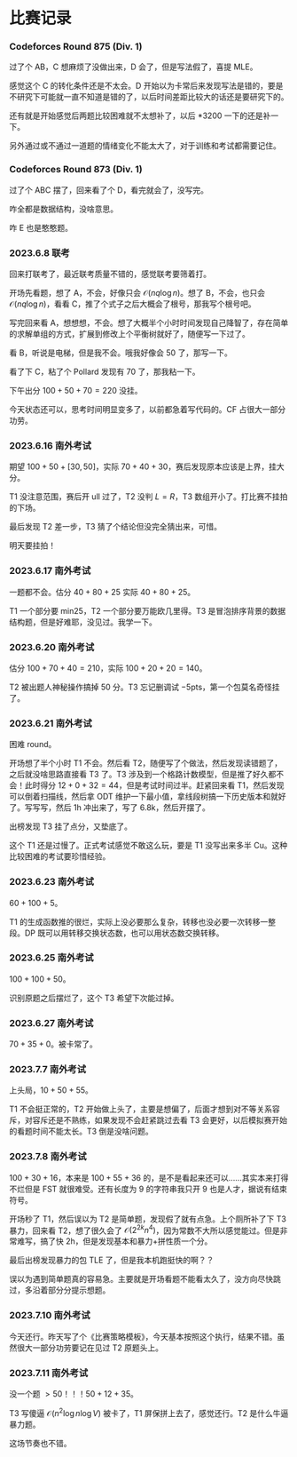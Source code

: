 # 比赛记录

### Codeforces Round 875 (Div. 1)

过了个 AB，C 想麻烦了没做出来，D 会了，但是写法假了，喜提 MLE。

感觉这个 C 的转化条件还是不太会。D 开始以为卡常后来发现写法是错的，要是不研究下可能就一直不知道是错的了，以后时间差距比较大的话还是要研究下的。

还有就是开始感觉后两题比较困难就不太想补了，以后 *3200 一下的还是补一下。

另外通过或不通过一道题的情绪变化不能太大了，对于训练和考试都需要记住。

### Codeforces Round 873 (Div. 1)

过了个 ABC 摆了，回来看了个 D，看完就会了，没写完。

咋全都是数据结构，没啥意思。

咋 E 也是憨憨题。

### 2023.6.8 联考

回来打联考了，最近联考质量不错的，感觉联考要筛着打。

开场先看题，想了 A，不会，好像只会 $\mathcal{O}(nq\log n)$。想了 B，不会，也只会 $\mathcal{O}(nq\log n)$，看看 C，推了个式子之后大概会了根号，那我写个根号吧。

写完回来看 A，想想想，不会。想了大概半个小时时间发现自己降智了，存在简单的求解单组的方式，扩展到修改上个平衡树就好了，随便写一下过了。

看 B，听说是电梯，但是我不会。哦我好像会 $50$ 了，那写一下。

看了下 C，粘了个 Pollard 发现有 $70$ 了，那我粘一下。

下午出分 $100+50+70=220$ 没挂。

今天状态还可以，思考时间明显变多了，以前都急着写代码的。CF 占很大一部分功劳。

### 2023.6.16 南外考试

期望 $100+50+[30,50]$，实际 $70+40+30$，赛后发现原本应该是上界，挂大分。

T1 没注意范围，赛后开 ull 过了，T2 没判 $L=R$，T3 数组开小了。打比赛不挂拍的下场。

最后发现 T2 差一步，T3 猜了个结论但没完全猜出来，可惜。

明天要挂拍！

### 2023.6.17 南外考试

一题都不会。估分 $40+80+25$ 实际 $40+80+25$。

T1 一个部分要 min25，T2 一个部分要万能欧几里得。T3 是冒泡排序背景的数据结构题，但是好难耶，没见过。我学一下。

### 2023.6.20 南外考试

估分 $100+70+40=210$，实际 $100+20+20=140$。

T2 被出题人神秘操作搞掉 $50$ 分。T3 忘记删调试 $-5\text{pts}$，第一个包莫名奇怪挂了。

### 2023.6.21 南外考试

困难 round。

开场想了半个小时 T1 不会。然后看 T2，随便写了个做法，然后发现读错题了，之后就没啥思路直接看 T3 了。T3 涉及到一个格路计数模型，但是推了好久都不会！此时得分 $12+0+32=44$，但是考试时间过半。赶紧回来看 T1，然后发现可以倒着扫描线，然后拿 ODT 维护一下最小值，拿线段树搞一下历史版本和就好了。写写写，然后 1h 冲出来了，写了 6.8k，然后开摆了。

出榜发现 T3 挂了点分，又垫底了。

这个 T1 还是过慢了。正式考试感觉不敢这么玩，要是 T1 没写出来多半 Cu。这种比较困难的考试要珍惜经验。

### 2023.6.23 南外考试

$60+100+5$。

T1 的生成函数推的很烂，实际上没必要那么复杂，转移也没必要一次转移一整段。DP 既可以用转移交换状态数，也可以用状态数交换转移。

### 2023.6.25 南外考试

$100+100+50$。

识别原题之后摆烂了，这个 T3 希望下次能过掉。

### 2023.6.27 南外考试

$70+35+0$。被卡常了。

### 2023.7.7 南外考试

上头局，$10+50+55$。

T1 不会挺正常的，T2 开始做上头了，主要是想偏了，后面才想到对不等关系容斥，对容斥还是不熟练，如果发现不会赶紧跳过去看 T3 会更好，以后模拟赛开始的看题时间不能太长。T3 倒是没啥问题。

### 2023.7.8 南外考试

$100+30+16$，本来是 $100+55+36$ 的，是不是看起来还可以……其实本来打得不烂但是 FST 就很难受。还有长度为 $9$ 的字符串我只开 $9$ 也是人才，据说有结束符号。

开场秒了 T1，然后误以为 T2 是简单题，发现假了就有点急。上个厕所补了下 T3 暴力，回来看 T2，想了很久会了 $\mathcal{O}(2^{2k}n^4)$，因为常数不大所以感觉能过。但是非常难写，搞了快 2h，但是发现基本和暴力+拼性质一个分。

最后出榜发现暴力的包 TLE 了，但是我本机跑挺快的啊？？

误以为遇到简单题真的容易急。主要就是开场看题不能看太久了，没方向尽快跳过，多沿着部分分提示想题。

### 2023.7.10 南外考试

今天还行。昨天写了个《比赛策略模板》，今天基本按照这个执行，结果不错。虽然很大一部分功劳要记在见过 T2 原题头上。

### 2023.7.11 南外考试

没一个题 $>50$！！！$50+12+35$。

T3 写傻逼 $\mathcal{O}(n^2\log n\log V)$ 被卡了，T1 屏保拼上去了，感觉还行。T2 是什么牛逼暴力题。

这场节奏也不错。